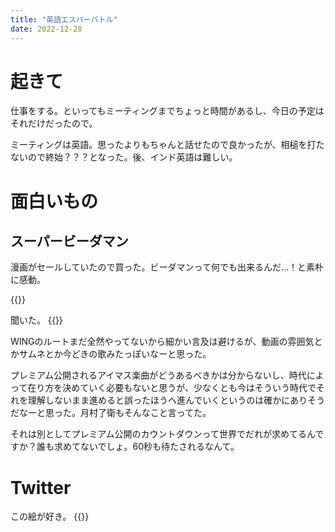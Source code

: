 ```yaml
---
title: "英語エスパーバトル"
date: 2022-12-28
---
```


# 起きて
仕事をする。といってもミーティングまでちょっと時間があるし、今日の予定はそれだけだったので。

ミーティングは英語。思ったよりもちゃんと話せたので良かったが、相槌を打たないので終始？？？となった。後、インド英語は難しい。

# 面白いもの
## スーパービーダマン
漫画がセールしていたので買った。ビーダマンって何でも出来るんだ...！と素朴に感動。

{{<amazon asin="B00SUMNZ3E" title="爆球連発!!スーパービーダマン1巻">}}

聞いた。
{{<youtube EvuXIk2Bh78>}}

WINGのルートまだ全然やってないから細かい言及は避けるが、動画の雰囲気とかサムネとか今どきの歌みたっぽいなーと思った。

プレミアム公開されるアイマス楽曲がどうあるべきかは分からないし、時代によって在り方を決めていく必要もないと思うが、少なくとも今はそういう時代でそれを理解しないまま進めると誤ったほうへ進んでいくというのは確かにありそうだなーと思った。月村了衛もそんなこと言ってた。

それは別としてプレミアム公開のカウントダウンって世界でだれが求めてるんですか？誰も求めてないでしょ。60秒も待たされるなんて。
# Twitter
この絵が好き。
{{<tweet user="dango_bot" id="1607994084911906816">}}

